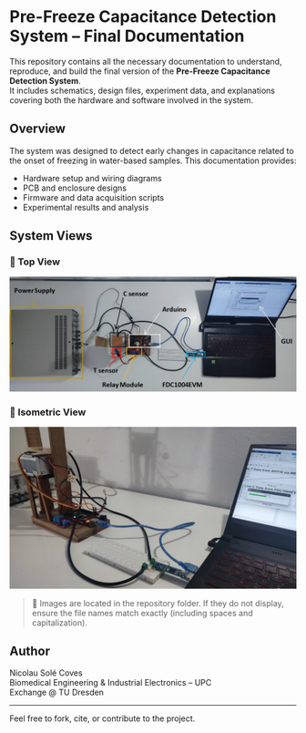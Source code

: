 # Pre-Freeze Capacitance Detection System – Final Documentation

This repository contains all the necessary documentation to understand, reproduce, and build the final version of the **Pre-Freeze Capacitance Detection System**.  
It includes schematics, design files, experiment data, and explanations covering both the hardware and software involved in the system.

## Overview

The system was designed to detect early changes in capacitance related to the onset of freezing in water-based samples. This documentation provides:

- Hardware setup and wiring diagrams
- PCB and enclosure designs
- Firmware and data acquisition scripts
- Experimental results and analysis

## System Views

### 🔹 Top View
![Top View](TOP_VIEW_DETECTION_SYSTEM.png)

### 🔹 Isometric View
![Isometric View](ISOMETRIC_VIEW_DETECTION_SYSTEM.png)

> 📸 Images are located in the repository folder. If they do not display, ensure the file names match exactly (including spaces and capitalization).

## Author

Nicolau Solé Coves  
Biomedical Engineering & Industrial Electronics – UPC  
Exchange @ TU Dresden

---

Feel free to fork, cite, or contribute to the project.
